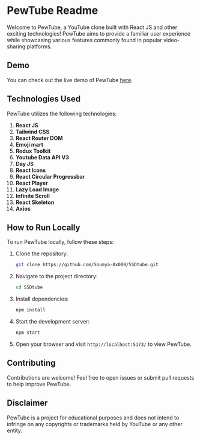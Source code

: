 # PewTube Readme

Welcome to PewTube, a YouTube clone built with React JS and other exciting technologies! PewTube aims to provide a familiar user experience while showcasing various features commonly found in popular video-sharing platforms.

## Demo

You can check out the live demo of PewTube [here](https://ssdtube.vercel.app/ "PewTube").

## Technologies Used

PewTube utilizes the following technologies:

1. **React JS**
2. **Tailwind CSS**
3. **React Router DOM**
4. **Emoji mart**
5. **Redux Toolkit**
6. **Youtube Data API V3**
7. **Day JS**
8. **React Icons**
9. **React Circular Progressbar**
10. **React Player**
11. **Lazy Load Image**
12. **Infinite Scroll**
13. **React Skeleton**
14. **Axios**

## How to Run Locally

To run PewTube locally, follow these steps:

1. Clone the repository:

   ```bash
   git clone https://github.com/Soumya-0x000/SSDtube.git
   ```
2. Navigate to the project directory:

   ```bash
   cd SSDtube
   ```
3. Install dependencies:

   ```bash
   npm install
   ```
4. Start the development server:

   ```bash
   npm start
   ```
5. Open your browser and visit `http://localhost:5173/` to view PewTube.

## Contributing

Contributions are welcome! Feel free to open issues or submit pull requests to help improve PewTube.

## Disclaimer

PewTube is a project for educational purposes and does not intend to infringe on any copyrights or trademarks held by YouTube or any other entity.
